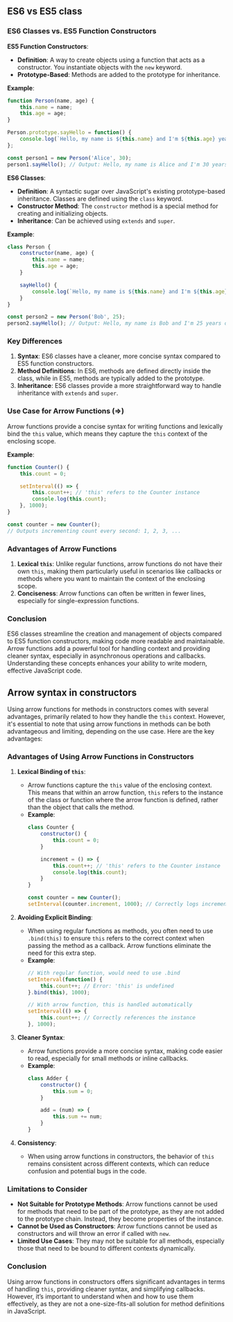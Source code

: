 

## ES6 vs ES5 class

### ES6 Classes vs. ES5 Function Constructors

**ES5 Function Constructors**:
- **Definition**: A way to create objects using a function that acts as a constructor. You instantiate objects with the `new` keyword.
- **Prototype-Based**: Methods are added to the prototype for inheritance.

**Example**:
```javascript
function Person(name, age) {
    this.name = name;
    this.age = age;
}

Person.prototype.sayHello = function() {
    console.log(`Hello, my name is ${this.name} and I'm ${this.age} years old.`);
};

const person1 = new Person('Alice', 30);
person1.sayHello(); // Output: Hello, my name is Alice and I'm 30 years old.
```

**ES6 Classes**:
- **Definition**: A syntactic sugar over JavaScript's existing prototype-based inheritance. Classes are defined using the `class` keyword.
- **Constructor Method**: The `constructor` method is a special method for creating and initializing objects.
- **Inheritance**: Can be achieved using `extends` and `super`.

**Example**:
```javascript
class Person {
    constructor(name, age) {
        this.name = name;
        this.age = age;
    }

    sayHello() {
        console.log(`Hello, my name is ${this.name} and I'm ${this.age} years old.`);
    }
}

const person2 = new Person('Bob', 25);
person2.sayHello(); // Output: Hello, my name is Bob and I'm 25 years old.
```

### Key Differences
1. **Syntax**: ES6 classes have a cleaner, more concise syntax compared to ES5 function constructors.
2. **Method Definitions**: In ES6, methods are defined directly inside the class, while in ES5, methods are typically added to the prototype.
3. **Inheritance**: ES6 classes provide a more straightforward way to handle inheritance with `extends` and `super`.

### Use Case for Arrow Functions (=>)

Arrow functions provide a concise syntax for writing functions and lexically bind the `this` value, which means they capture the `this` context of the enclosing scope.

**Example**:
```javascript
function Counter() {
    this.count = 0;

    setInterval(() => {
        this.count++; // 'this' refers to the Counter instance
        console.log(this.count);
    }, 1000);
}

const counter = new Counter();
// Outputs incrementing count every second: 1, 2, 3, ...
```

### Advantages of Arrow Functions
1. **Lexical `this`**: Unlike regular functions, arrow functions do not have their own `this`, making them particularly useful in scenarios like callbacks or methods where you want to maintain the context of the enclosing scope.
2. **Conciseness**: Arrow functions can often be written in fewer lines, especially for single-expression functions.

### Conclusion

ES6 classes streamline the creation and management of objects compared to ES5 function constructors, making code more readable and maintainable. Arrow functions add a powerful tool for handling context and providing cleaner syntax, especially in asynchronous operations and callbacks. Understanding these concepts enhances your ability to write modern, effective JavaScript code.



## Arrow syntax in constructors

Using arrow functions for methods in constructors comes with several advantages, primarily related to how they handle the `this` context. However, it's essential to note that using arrow functions in methods can be both advantageous and limiting, depending on the use case. Here are the key advantages:

### Advantages of Using Arrow Functions in Constructors

1. **Lexical Binding of `this`**:
   - Arrow functions capture the `this` value of the enclosing context. This means that within an arrow function, `this` refers to the instance of the class or function where the arrow function is defined, rather than the object that calls the method.
   - **Example**:
     ```javascript
     class Counter {
         constructor() {
             this.count = 0;
         }

         increment = () => {
             this.count++; // 'this' refers to the Counter instance
             console.log(this.count);
         }
     }

     const counter = new Counter();
     setInterval(counter.increment, 1000); // Correctly logs incremented count
     ```

2. **Avoiding Explicit Binding**:
   - When using regular functions as methods, you often need to use `.bind(this)` to ensure `this` refers to the correct context when passing the method as a callback. Arrow functions eliminate the need for this extra step.
   - **Example**:
     ```javascript
     // With regular function, would need to use .bind
     setInterval(function() {
         this.count++; // Error: 'this' is undefined
     }.bind(this), 1000);

     // With arrow function, this is handled automatically
     setInterval(() => {
         this.count++; // Correctly references the instance
     }, 1000);
     ```

3. **Cleaner Syntax**:
   - Arrow functions provide a more concise syntax, making code easier to read, especially for small methods or inline callbacks.
   - **Example**:
     ```javascript
     class Adder {
         constructor() {
             this.sum = 0;
         }

         add = (num) => {
             this.sum += num;
         }
     }
     ```

4. **Consistency**:
   - When using arrow functions in constructors, the behavior of `this` remains consistent across different contexts, which can reduce confusion and potential bugs in the code.

### Limitations to Consider

- **Not Suitable for Prototype Methods**: Arrow functions cannot be used for methods that need to be part of the prototype, as they are not added to the prototype chain. Instead, they become properties of the instance.
- **Cannot be Used as Constructors**: Arrow functions cannot be used as constructors and will throw an error if called with `new`.
- **Limited Use Cases**: They may not be suitable for all methods, especially those that need to be bound to different contexts dynamically.

### Conclusion

Using arrow functions in constructors offers significant advantages in terms of handling `this`, providing cleaner syntax, and simplifying callbacks. However, it’s important to understand when and how to use them effectively, as they are not a one-size-fits-all solution for method definitions in JavaScript.

